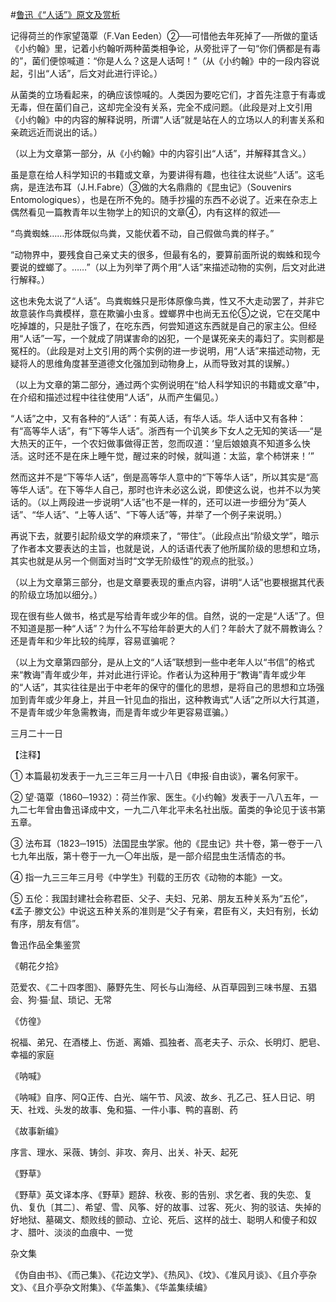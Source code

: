 #[鲁迅《“人话”》原文及赏析](https://www.vrrw.net/wx/7898.html)

记得荷兰的作家望蔼覃（F.Van Eeden）②──可惜他去年死掉了──所做的童话《小约翰》里，记着小约翰听两种菌类相争论，从旁批评了一句“你们俩都是有毒的”，菌们便惊喊道：“你是人么？这是人话呵！”（从《小约翰》中的一段内容说起，引出“人话”，后文对此进行评论。）

从菌类的立场看起来，的确应该惊喊的。人类因为要吃它们，才首先注意于有毒或无毒，但在菌们自己，这却完全没有关系，完全不成问题。（此段是对上文引用《小约翰》中的内容的解释说明，所谓“人话”就是站在人的立场以人的利害关系和亲疏远近而说出的话。）

（以上为文章第一部分，从《小约翰》中的内容引出“人话”，并解释其含义。）



虽是意在给人科学知识的书籍或文章，为要讲得有趣，也往往太说些“人话”。这毛病，是连法布耳（J.H.Fabre）③做的大名鼎鼎的《昆虫记》（Souvenirs Entomologiques），也是在所不免的。随手抄撮的东西不必说了。近来在杂志上偶然看见一篇教青年以生物学上的知识的文章④，内有这样的叙述──

“鸟粪蜘蛛……形体既似鸟粪，又能伏着不动，自己假做鸟粪的样子。”

“动物界中，要残食自己亲丈夫的很多，但最有名的，要算前面所说的蜘蛛和现今要说的螳螂了。……”（以上为列举了两个用“人话”来描述动物的实例，后文对此进行解释。）

这也未免太说了“人话”。鸟粪蜘蛛只是形体原像鸟粪，性又不大走动罢了，并非它故意装作鸟粪模样，意在欺骗小虫豸。螳螂界中也尚无五伦⑤之说，它在交尾中吃掉雄的，只是肚子饿了，在吃东西，何尝知道这东西就是自己的家主公。但经用“人话”一写，一个就成了阴谋害命的凶犯，一个是谋死亲夫的毒妇了。实则都是冤枉的。（此段是对上文引用的两个实例的进一步说明，用“人话”来描述动物，无疑将人的思维角度甚至道德文化强加到动物身上，从而导致对其的误解。）

（以上为文章的第二部分，通过两个实例说明在“给人科学知识的书籍或文章”中，在介绍和描述过程中往往使用“人话”，从而产生偏见。）

“人话”之中，又有各种的“人话”：有英人话，有华人话。华人话中又有各种：有“高等华人话”，有“下等华人话”。浙西有一个讥笑乡下女人之无知的笑话──“是大热天的正午，一个农妇做事做得正苦，忽而叹道：‘皇后娘娘真不知道多么快活。这时还不是在床上睡午觉，醒过来的时候，就叫道：太监，拿个柿饼来！’”

然而这并不是“下等华人话”，倒是高等华人意中的“下等华人话”，所以其实是“高等华人话”。在下等华人自己，那时也许未必这么说，即使这么说，也并不以为笑话的。（以上两段进一步说明“人话”也不是一样的，还可以进一步细分为“英人话”、“华人话”、“上等人话”、“下等人话”等，并举了一个例子来说明。）

再说下去，就要引起阶级文学的麻烦来了，“带住”。（此段点出“阶级文学”，暗示了作者本文要表达的主旨，也就是说，人的话语代表了他所属阶级的思想和立场，其实也就是从另一个侧面对当时“文学无阶级性”的观点的批驳。）

（以上为文章第三部分，也是文章要表现的重点内容，讲明“人话”也要根据其代表的阶级立场加以细分。）

现在很有些人做书，格式是写给青年或少年的信。自然，说的一定是“人话”了。但不知道是那一种“人话”？为什么不写给年龄更大的人们？年龄大了就不屑教诲么？还是青年和少年比较的纯厚，容易诓骗呢？

（以上为文章第四部分，是从上文的“人话”联想到一些中老年人以“书信”的格式来“教诲”青年或少年，并对此进行评论。作者认为这种用于“教诲”青年或少年的“人话”，其实往往是出于中老年的保守的僵化的思想，是将自己的思想和立场强加到青年或少年身上，并且一针见血的指出，这种教诲式“人话”之所以大行其道，不是青年或少年急需教诲，而是青年或少年更容易诓骗。）



三月二十一日





【注释】

① 本篇最初发表于一九三三年三月一十八日《申报·自由谈》，署名何家干。

② 望·蔼覃（1860─1932）：荷兰作家、医生。《小约翰》发表于一八八五年，一九二七年曾由鲁迅译成中文，一九二八年北平未名社出版。菌类的争论见于该书第五章。

③ 法布耳（1823─1915）法国昆虫学家。他的《昆虫记》共十卷，第一卷于一八七九年出版，第十卷于一九一〇年出版，是一部介绍昆虫生活情态的书。

④ 指一九三三年三月号《中学生》刊载的王历农《动物的本能》一文。

⑤ 五伦：我国封建社会称君臣、父子、夫妇、兄弟、朋友五种关系为“五伦”，《孟子·滕文公》中说这五种关系的准则是“父子有亲，君臣有义，夫妇有别，长幼有序，朋友有信”。

鲁迅作品全集鉴赏

《朝花夕拾》

范爱农、《二十四孝图》、藤野先生、阿长与山海经、从百草园到三味书屋、五猖会、狗·猫·鼠、琐记、无常

《仿徨》

祝福、弟兄、在酒楼上、伤逝、离婚、孤独者、高老夫子、示众、长明灯、肥皂、幸福的家庭

《呐喊》

《呐喊》自序、阿Q正传、白光、端午节、风波、故乡、孔乙己、狂人日记、明天、社戏、头发的故事、兔和猫、一件小事、鸭的喜剧、药

《故事新编》

序言、理水、采薇、铸剑、非攻、奔月、出关、补天、起死

《野草》

《野草》英文译本序、《野草》题辞、秋夜、影的告别、求乞者、我的失恋、复仇、复仇〔其二〕、希望、雪、风筝、好的故事、过客、死火、狗的驳诘、失掉的好地狱、墓碣文、颓败线的颤动、立论、死后、这样的战士、聪明人和傻子和奴才、腊叶、淡淡的血痕中、一觉

杂文集

《伪自由书》、《而己集》、《花边文学》、《热风》、《坟》、《准风月谈》、《且介亭杂文》、《且介亭杂文附集》、《华盖集》、《华盖集续编》

